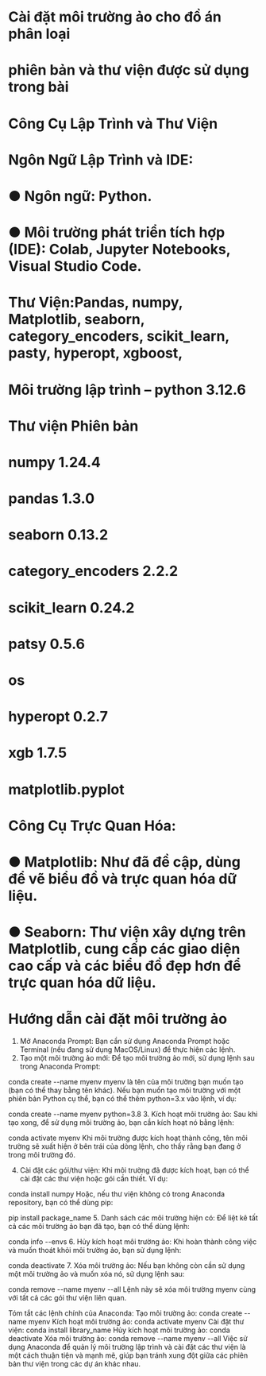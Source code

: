 # Cài đặt môi trường ảo cho đồ án phân loại
# phiên bản và thư viện được sử dụng trong bài
# Công Cụ Lập Trình và Thư Viện 
# Ngôn Ngữ Lập Trình và IDE:
# ●	Ngôn ngữ: Python.
# ●	Môi trường phát triển tích hợp (IDE): Colab, Jupyter Notebooks, Visual Studio Code.
# Thư Viện:Pandas, numpy, Matplotlib, seaborn, category_encoders, scikit_learn, pasty, hyperopt, xgboost, 
# Môi trường lập trình – python 3.12.6
# Thư viện	Phiên bản
# numpy 	1.24.4
# pandas	1.3.0
# seaborn 	0.13.2
# category_encoders	2.2.2
# scikit_learn	0.24.2
# patsy 	0.5.6
# os 	
# hyperopt 	0.2.7
# xgb	1.7.5
# matplotlib.pyplot	
# Công Cụ Trực Quan Hóa:
# ●	Matplotlib: Như đã đề cập, dùng để vẽ biểu đồ và trực quan hóa dữ liệu.
# ●	Seaborn: Thư viện xây dựng trên Matplotlib, cung cấp các giao diện cao cấp và các biểu đồ đẹp hơn để trực quan hóa dữ liệu.
# Hướng dẫn cài đặt môi trường ảo
1. Mở Anaconda Prompt:
Bạn cần sử dụng Anaconda Prompt hoặc Terminal (nếu đang sử dụng MacOS/Linux) để thực hiện các lệnh.
2. Tạo một môi trường ảo mới:
Để tạo môi trường ảo mới, sử dụng lệnh sau trong Anaconda Prompt:

conda create --name myenv
myenv là tên của môi trường bạn muốn tạo (bạn có thể thay bằng tên khác).
Nếu bạn muốn tạo môi trường với một phiên bản Python cụ thể, bạn có thể thêm python=3.x vào lệnh, ví dụ:

conda create --name myenv python=3.8
3. Kích hoạt môi trường ảo:
Sau khi tạo xong, để sử dụng môi trường ảo, bạn cần kích hoạt nó bằng lệnh:

conda activate myenv
Khi môi trường được kích hoạt thành công, tên môi trường sẽ xuất hiện ở bên trái của dòng lệnh, cho thấy rằng bạn đang ở trong môi trường đó.

4. Cài đặt các gói/thư viện:
Khi môi trường đã được kích hoạt, bạn có thể cài đặt các thư viện hoặc gói cần thiết. Ví dụ:

conda install numpy
Hoặc, nếu thư viện không có trong Anaconda repository, bạn có thể dùng pip:

pip install package_name
5. Danh sách các môi trường hiện có:
Để liệt kê tất cả các môi trường ảo bạn đã tạo, bạn có thể dùng lệnh:

conda info --envs
6. Hủy kích hoạt môi trường ảo:
Khi hoàn thành công việc và muốn thoát khỏi môi trường ảo, bạn sử dụng lệnh:

conda deactivate
7. Xóa môi trường ảo:
Nếu bạn không còn cần sử dụng một môi trường ảo và muốn xóa nó, sử dụng lệnh sau:

conda remove --name myenv --all
Lệnh này sẽ xóa môi trường myenv cùng với tất cả các gói thư viện liên quan.

Tóm tắt các lệnh chính của Anaconda:
Tạo môi trường ảo:
conda create --name myenv
Kích hoạt môi trường ảo:
conda activate myenv
Cài đặt thư viện:
conda install library_name
Hủy kích hoạt môi trường ảo:
conda deactivate
Xóa môi trường ảo:
conda remove --name myenv --all
Việc sử dụng Anaconda để quản lý môi trường lập trình và cài đặt các thư viện là một cách thuận tiện và mạnh mẽ, giúp bạn tránh xung đột giữa các phiên bản thư viện trong các dự án khác nhau.
